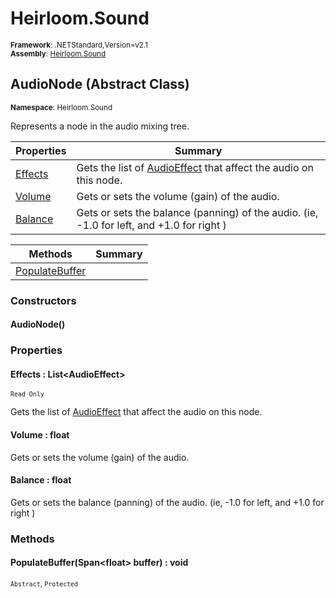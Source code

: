 # Heirloom.Sound

<small>**Framework**: .NETStandard,Version=v2.1</small>  
<small>**Assembly**: [Heirloom.Sound](../Heirloom.Sound/Heirloom.Sound.md)</small>  

## AudioNode (Abstract Class)
<small>**Namespace**: Heirloom.Sound</sub></small>  

Represents a node in the audio mixing tree.

| Properties              | Summary                                                                                           |
|-------------------------|---------------------------------------------------------------------------------------------------|
| [Effects](#EFFE7FDACB0) | Gets the list of [AudioEffect](Heirloom.Sound.AudioEffect.md) that affect the audio on this node. |
| [Volume](#VOL84D30C54)  | Gets or sets the volume (gain) of the audio.                                                      |
| [Balance](#BAL2345F2DE) | Gets or sets the balance (panning) of the audio. (ie, -1.0 for left, and +1.0 for right )         |

| Methods                      | Summary |
|------------------------------|---------|
| [PopulateBuffer](#POP7E079E) |         |

### Constructors

#### AudioNode()

### Properties

#### <a name="EFFE7FDACB0"></a>Effects : List\<AudioEffect>

<small>`Read Only`</small>

Gets the list of [AudioEffect](Heirloom.Sound.AudioEffect.md) that affect the audio on this node.

#### <a name="VOL84D30C54"></a>Volume : float


Gets or sets the volume (gain) of the audio.

#### <a name="BAL2345F2DE"></a>Balance : float


Gets or sets the balance (panning) of the audio. (ie, -1.0 for left, and +1.0 for right )

### Methods

#### <a name="POP1FA582B7"></a>PopulateBuffer(Span\<float> buffer) : void
<small>`Abstract`, `Protected`</small>


